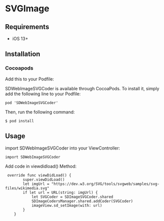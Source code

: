 # SVGImage
## Requirements
  - iOS 13+

## Installation
### Cocoapods

Add this to your Podfile:

SDWebImageSVGCoder is available through CocoaPods. To install it, simply add the following line to your Podfile:

```
pod 'SDWebImageSVGCoder'
```

Then, run the following command:

```
$ pod install
```

## Usage
import SDWebImageSVGCoder into your ViewController:

```
import SDWebImageSVGCoder
```

Add code in viewdidload() Method:


```
 override func viewDidLoad() {
        super.viewDidLoad()
        let imgUrl = "https://dev.w3.org/SVG/tools/svgweb/samples/svg-files/wikimedia.svg"
        if let url = URL(string: imgUrl) {
            let SVGCoder = SDImageSVGCoder.shared
            SDImageCodersManager.shared.addCoder(SVGCoder)
            imageView.sd_setImage(with: url)
        }
    }
 ```


